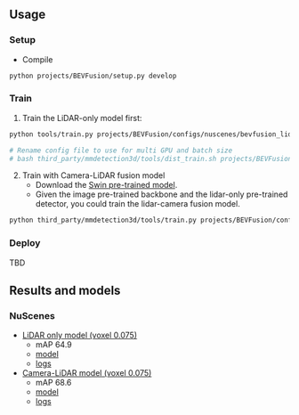 
## Usage
### Setup

- Compile

```sh
python projects/BEVFusion/setup.py develop
```

### Train

1. Train the LiDAR-only model first:

```sh
python tools/train.py projects/BEVFusion/configs/nuscenes/bevfusion_lidar_voxel0075_second_secfpn_1xb1-cyclic-20e_nus-3d.py

# Rename config file to use for multi GPU and batch size
# bash third_party/mmdetection3d/tools/dist_train.sh projects/BEVFusion/configs/bevfusion_lidar_voxel0075_second_secfpn_2xb2-cyclic-20e_nus-3d.py 1
```

2. Train with Camera-LiDAR fusion model
   - Download the [Swin pre-trained model](https://download.openmmlab.com/mmdetection3d/v1.1.0_models/bevfusion/swint-nuimages-pretrained.pth).
   - Given the image pre-trained backbone and the lidar-only pre-trained detector, you could train the lidar-camera fusion model.

```sh
python third_party/mmdetection3d/tools/train.py projects/BEVFusion/configs/bevfusion_lidar_voxel0075_second_secfpn_1xb2-cyclic-20e_nus-3d.py
```

### Deploy

TBD

## Results and models
### NuScenes

- [LiDAR only model (voxel 0.075)](./configs/bevfusion_lidar_voxel0075_second_secfpn_8xb4-cyclic-20e_nus-3d.py)
  - mAP 64.9
  - [model](https://download.openmmlab.com/mmdetection3d/v1.1.0_models/bevfusion/bevfusion_lidar_voxel0075_second_secfpn_8xb4-cyclic-20e_nus-3d-2628f933.pth)
  - [logs](https://download.openmmlab.com/mmdetection3d/v1.1.0_models/bevfusion/bevfusion_lidar_voxel0075_second_secfpn_8xb4-cyclic-20e_nus-3d_20230322_053447.log)
- [Camera-LiDAR model (voxel 0.075)](./configs/bevfusion_lidar-cam_voxel0075_second_secfpn_8xb4-cyclic-20e_nus-3d.py)
  - mAP 68.6
  - [model](https://download.openmmlab.com/mmdetection3d/v1.1.0_models/bevfusion/bevfusion_lidar-cam_voxel0075_second_secfpn_8xb4-cyclic-20e_nus-3d-5239b1af.pth)
  - [logs](https://download.openmmlab.com/mmdetection3d/v1.1.0_models/bevfusion/bevfusion_lidar-cam_voxel0075_second_secfpn_8xb4-cyclic-20e_nus-3d_20230524_001539.log)

